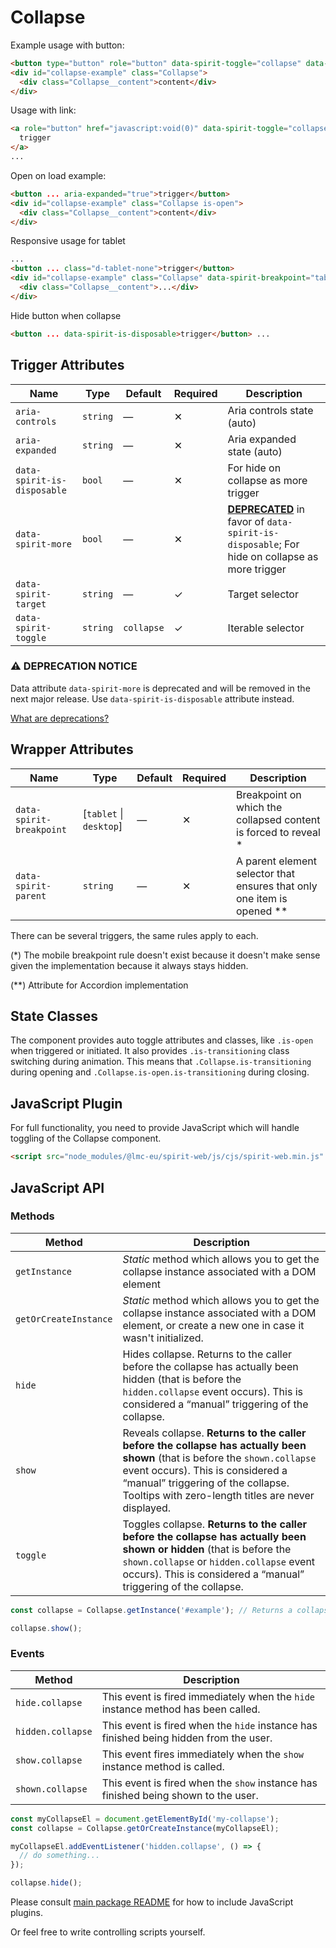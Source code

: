 # Collapse

Example usage with button:

```html
<button type="button" role="button" data-spirit-toggle="collapse" data-spirit-target="collapse-example">trigger</button>
<div id="collapse-example" class="Collapse">
  <div class="Collapse__content">content</div>
</div>
```

Usage with link:

```html
<a role="button" href="javascript:void(0)" data-spirit-toggle="collapse" data-spirit-target="collapse-example">
  trigger
</a>
...
```

Open on load example:

```html
<button ... aria-expanded="true">trigger</button>
<div id="collapse-example" class="Collapse is-open">
  <div class="Collapse__content">content</div>
</div>
```

Responsive usage for tablet

```html
...
<button ... class="d-tablet-none">trigger</button>
<div id="collapse-example" class="Collapse" data-spirit-breakpoint="tablet">
  <div class="Collapse__content">...</div>
</div>
```

Hide button when collapse

```html
<button ... data-spirit-is-disposable>trigger</button> ...
```

## Trigger Attributes

| Name                        | Type     | Default    | Required | Description                                                                                                         |
| --------------------------- | -------- | ---------- | -------- | ------------------------------------------------------------------------------------------------------------------- |
| `aria-controls`             | `string` | —          | ✕        | Aria controls state (auto)                                                                                          |
| `aria-expanded`             | `string` | —          | ✕        | Aria expanded state (auto)                                                                                          |
| `data-spirit-is-disposable` | `bool`   | —          | ✕        | For hide on collapse as more trigger                                                                                |
| `data-spirit-more`          | `bool`   | —          | ✕        | [**DEPRECATED**][readme-deprecations] in favor of `data-spirit-is-disposable`; For hide on collapse as more trigger |
| `data-spirit-target`        | `string` | —          | ✓        | Target selector                                                                                                     |
| `data-spirit-toggle`        | `string` | `collapse` | ✓        | Iterable selector                                                                                                   |

### ⚠️ DEPRECATION NOTICE

Data attribute `data-spirit-more` is deprecated and will be removed in the next major release. Use `data-spirit-is-disposable` attribute instead.

[What are deprecations?][readme-deprecations]

## Wrapper Attributes

| Name                     | Type                     | Default | Required | Description                                                              |
| ------------------------ | ------------------------ | ------- | -------- | ------------------------------------------------------------------------ |
| `data-spirit-breakpoint` | \[`tablet` \| `desktop`] | —       | ✕        | Breakpoint on which the collapsed content is forced to reveal \*         |
| `data-spirit-parent`     | `string`                 | —       | ✕        | A parent element selector that ensures that only one item is opened \*\* |

There can be several triggers, the same rules apply to each.

(\*) The mobile breakpoint rule doesn't exist because it doesn't make sense given the implementation because it always stays hidden.

(\*\*) Attribute for Accordion implementation

## State Classes

The component provides auto toggle attributes and classes, like `.is-open` when triggered or initiated.
It also provides `.is-transitioning` class switching during animation. This means that `.Collapse.is-transitioning` during
opening and `.Collapse.is-open.is-transitioning` during closing.

## JavaScript Plugin

For full functionality, you need to provide JavaScript which will handle toggling of the Collapse component.

```html
<script src="node_modules/@lmc-eu/spirit-web/js/cjs/spirit-web.min.js" async></script>
```

## JavaScript API

### Methods

| Method                | Description                                                                                                                                                                                                                                                 |
| --------------------- | ----------------------------------------------------------------------------------------------------------------------------------------------------------------------------------------------------------------------------------------------------------- |
| `getInstance`         | _Static_ method which allows you to get the collapse instance associated with a DOM element                                                                                                                                                                 |
| `getOrCreateInstance` | _Static_ method which allows you to get the collapse instance associated with a DOM element, or create a new one in case it wasn't initialized.                                                                                                             |
| `hide`                | Hides collapse. Returns to the caller before the collapse has actually been hidden (that is before the `hidden.collapse` event occurs). This is considered a “manual” triggering of the collapse.                                                           |
| `show`                | Reveals collapse. **Returns to the caller before the collapse has actually been shown** (that is before the `shown.collapse` event occurs). This is considered a “manual” triggering of the collapse. Tooltips with zero-length titles are never displayed. |
| `toggle`              | Toggles collapse. **Returns to the caller before the collapse has actually been shown or hidden** (that is before the `shown.collapse` or `hidden.collapse` event occurs). This is considered a “manual” triggering of the collapse.                        |

```js
const collapse = Collapse.getInstance('#example'); // Returns a collapse instance

collapse.show();
```

### Events

| Method            | Description                                                                           |
| ----------------- | ------------------------------------------------------------------------------------- |
| `hide.collapse`   | This event is fired immediately when the `hide` instance method has been called.      |
| `hidden.collapse` | This event is fired when the `hide` instance has finished being hidden from the user. |
| `show.collapse`   | This event fires immediately when the `show` instance method is called.               |
| `shown.collapse`  | This event is fired when the `show` instance has finished being shown to the user.    |

```js
const myCollapseEl = document.getElementById('my-collapse');
const collapse = Collapse.getOrCreateInstance(myCollapseEl);

myCollapseEl.addEventListener('hidden.collapse', () => {
  // do something...
});

collapse.hide();
```

Please consult [main package README][web-readme] for how to include JavaScript plugins.

Or feel free to write controlling scripts yourself.

[readme-deprecations]: https://github.com/lmc-eu/spirit-design-system/blob/main/packages/web/README.md#deprecations
[web-readme]: https://github.com/lmc-eu/spirit-design-system/blob/main/packages/web/README.md

